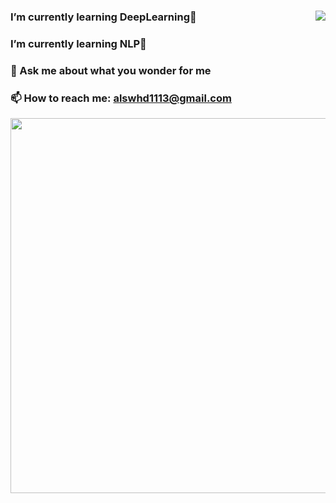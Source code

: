 
### <a href = "https://solved.ac/profile/alswhd1113"> <img align='right' src="http://mazassumnida.wtf/api/v2/generate_badge?boj=alswhd1113"></a>
### I’m currently learning DeepLearning🌱
### I’m currently learning NLP🌱
### 💬 Ask me about what you wonder for me
### 📫 How to reach me: alswhd1113@gmail.com

<!--
**ma-an-jong/ma-an-jong** is a ✨ _special_ ✨ repository because its `README.md` (this file) appears on your GitHub profile.

Here are some ideas to get you started:
### Hi there 👋
- 🔭 I’m currently working on ...
- 🌱 I’m currently learning ...
- 👯 I’m looking to collaborate on ...
- 🤔 I’m looking for help with ...
- 💬 Ask me about ...
- 📫 How to reach me: ...
- 😄 Pronouns: ...
- ⚡ Fun fact: ...


<img src="https://api.accredible.com/v1/frontend/credential_website_embed_image/badge/45247633?style=flat-square&logo=HTML5&logoColor=white"/>
-->

<a href = "https://www.credential.net/embed/3c4c8ecb-8ae2-4c49-a167-183ff623f9ea">
<img src="https://api.accredible.com/v1/frontend/credential_website_embed_image/certificate/45247633?style=flat-square&logo=HTML5&logoColor=white" style="width:600px"/></a>
</a>

